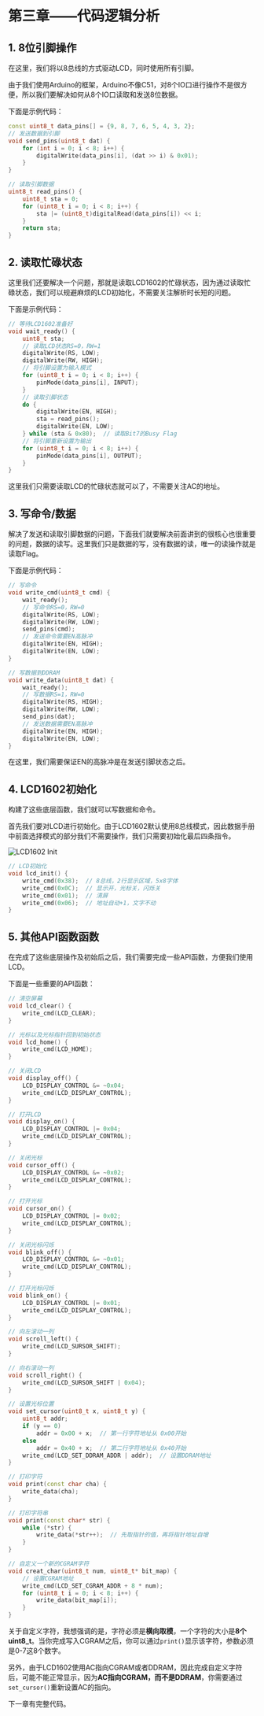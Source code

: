 # 第三章——代码逻辑分析

## 1. 8位引脚操作

在这里，我们将以8总线的方式驱动LCD，同时使用所有引脚。

由于我们使用Arduino的框架，Arduino不像C51，对8个IO口进行操作不是很方便，所以我们要解决如何从8个IO口读取和发送8位数据。

下面是示例代码：

```cpp
const uint8_t data_pins[] = {9, 8, 7, 6, 5, 4, 3, 2};
// 发送数据到引脚
void send_pins(uint8_t dat) {
    for (int i = 0; i < 8; i++) {
        digitalWrite(data_pins[i], (dat >> i) & 0x01);
    }
}

// 读取引脚数据
uint8_t read_pins() {
    uint8_t sta = 0;
    for (uint8_t i = 0; i < 8; i++) {
        sta |= (uint8_t)digitalRead(data_pins[i]) << i;
    }
    return sta;
}
```

## 2. 读取忙碌状态

这里我们还要解决一个问题，那就是读取LCD1602的忙碌状态，因为通过读取忙碌状态，我们可以规避麻烦的LCD初始化，不需要关注解析时长短的问题。

下面是示例代码：

```cpp
// 等待LCD1602准备好
void wait_ready() {
    uint8_t sta;
    // 读取LCD状态RS=0，RW=1
    digitalWrite(RS, LOW);
    digitalWrite(RW, HIGH);
    // 将引脚设置为输入模式
    for (uint8_t i = 0; i < 8; i++) {
        pinMode(data_pins[i], INPUT);
    }
    // 读取引脚状态
    do {
        digitalWrite(EN, HIGH);
        sta = read_pins();
        digitalWrite(EN, LOW);
    } while (sta & 0x80);  // 读取Bit7的Busy Flag
    // 将引脚重新设置为输出
    for (uint8_t i = 0; i < 8; i++) {
        pinMode(data_pins[i], OUTPUT);
    }
}
```

这里我们只需要读取LCD的忙碌状态就可以了，不需要关注AC的地址。

## 3. 写命令/数据

解决了发送和读取引脚数据的问题，下面我们就要解决前面讲到的很核心也很重要的问题，数据的读写。这里我们只是数据的写，没有数据的读，唯一的读操作就是读取Flag。

下面是示例代码：

```cpp
// 写命令
void write_cmd(uint8_t cmd) {
    wait_ready();
    // 写命令RS=0，RW=0
    digitalWrite(RS, LOW);
    digitalWrite(RW, LOW);
    send_pins(cmd);
    // 发送命令需要EN高脉冲
    digitalWrite(EN, HIGH);
    digitalWrite(EN, LOW);
}

// 写数据到DDRAM
void write_data(uint8_t dat) {
    wait_ready();
    // 写数据RS=1，RW=0
    digitalWrite(RS, HIGH);
    digitalWrite(RW, LOW);
    send_pins(dat);
    // 发送数据需要EN高脉冲
    digitalWrite(EN, HIGH);
    digitalWrite(EN, LOW);
}
```

在这里，我们需要保证EN的高脉冲是在发送引脚状态之后。

## 4. LCD1602初始化

构建了这些底层函数，我们就可以写数据和命令。

首先我们要对LCD进行初始化。由于LCD1602默认使用8总线模式，因此数据手册中前面选择模式的部分我们不需要操作，我们只需要初始化最后四条指令。

![LCD1602 Init](../../../images/通信专题/并行通信/3.5.2-8.png)

```cpp
// LCD初始化
void lcd_init() {
    write_cmd(0x38);  // 8总线，2行显示区域，5x8字体
    write_cmd(0x0C);  // 显示开，光标关，闪烁关
    write_cmd(0x01);  // 清屏
    write_cmd(0x06);  // 地址自动+1，文字不动
}
```

## 5. 其他API函数函数

在完成了这些底层操作及初始后之后，我们需要完成一些API函数，方便我们使用LCD。

下面是一些重要的API函数：

```cpp
// 清空屏幕
void lcd_clear() {
    write_cmd(LCD_CLEAR);
}

// 光标以及光标指针回到初始状态
void lcd_home() {
    write_cmd(LCD_HOME);
}

// 关闭LCD
void display_off() {
    LCD_DISPLAY_CONTROL &= ~0x04;
    write_cmd(LCD_DISPLAY_CONTROL);
}

// 打开LCD
void display_on() {
    LCD_DISPLAY_CONTROL |= 0x04;
    write_cmd(LCD_DISPLAY_CONTROL);
}

// 关闭光标
void cursor_off() {
    LCD_DISPLAY_CONTROL &= ~0x02;
    write_cmd(LCD_DISPLAY_CONTROL);
}

// 打开光标
void cursor_on() {
    LCD_DISPLAY_CONTROL |= 0x02;
    write_cmd(LCD_DISPLAY_CONTROL);
}

// 关闭光标闪烁
void blink_off() {
    LCD_DISPLAY_CONTROL &= ~0x01;
    write_cmd(LCD_DISPLAY_CONTROL);
}

// 打开光标闪烁
void blink_on() {
    LCD_DISPLAY_CONTROL |= 0x01;
    write_cmd(LCD_DISPLAY_CONTROL);
}

// 向左滚动一列
void scroll_left() {
    write_cmd(LCD_SURSOR_SHIFT);
}

// 向右滚动一列
void scroll_right() {
    write_cmd(LCD_SURSOR_SHIFT | 0x04);
}

// 设置光标位置
void set_cursor(uint8_t x, uint8_t y) {
    uint8_t addr;
    if (y == 0)
        addr = 0x00 + x;  // 第一行字符地址从 0x00开始
    else
        addr = 0x40 + x;  // 第二行字符地址从 0x40开始
    write_cmd(LCD_SET_DDRAM_ADDR | addr);  // 设置DDRAM地址
}

// 打印字符
void print(const char cha) {
    write_data(cha);
}

// 打印字符串
void print(const char* str) {
    while (*str) {
        write_data(*str++);  // 先取指针的值，再将指针地址自增
    }
}

// 自定义一个新的CGRAM字符
void creat_char(uint8_t num, uint8_t* bit_map) {
    // 设置CGRAM地址
    write_cmd(LCD_SET_CGRAM_ADDR + 8 * num);
    for (uint8_t i = 0; i < 8; i++) {
        write_data(bit_map[i]);
    }
}
```

关于自定义字符，我想强调的是，字符必须是**横向取模**，一个字符的大小是**8个uint8_t**。当你完成写入CGRAM之后，你可以通过`print()`显示该字符，参数必须是0-7这8个数字。

另外，由于LCD1602使用AC指向CGRAM或者DDRAM，因此完成自定义字符后，可能不能正常显示，因为**AC指向CGRAM，而不是DDRAM**，你需要通过`set_cursor()`重新设置AC的指向。

下一章有完整代码。